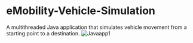 # eMobility-Vehicle-Simulation
A multithreaded Java application that simulates vehicle movement from a starting point to a destination.
![Javaapp1](https://github.com/user-attachments/assets/c11d260e-e8d6-47cb-9a1e-397ce8ebeded)
